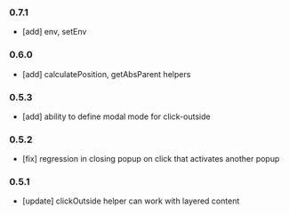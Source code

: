 ### 0.7.1

- [add] env, setEnv

### 0.6.0

- [add] calculatePosition, getAbsParent helpers

### 0.5.3

- [add] ability to define modal mode for click-outside

### 0.5.2

- [fix] regression in closing popup on click that activates another popup

### 0.5.1

- [update] clickOutside helper can work with layered content
